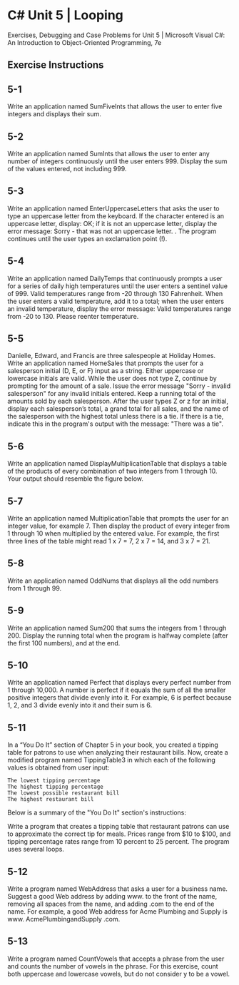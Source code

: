 # C# Unit 5 | Looping
Exercises, Debugging and Case Problems for Unit 5 | Microsoft Visual C#: An Introduction to Object-Oriented Programming, 7e

Exercise Instructions
--
5-1
--
Write an application named SumFiveInts that allows the user to enter five integers and displays their sum.

5-2
--
Write an application named SumInts that allows the user to enter any number of integers continuously until the user enters 999. Display the sum of the values entered, not including 999.

5-3
--
Write an application named EnterUppercaseLetters that asks the user to type an uppercase letter from the keyboard. If the character entered is an uppercase letter, display: OK; if it is not an uppercase letter, display the error message: Sorry - that was not an uppercase letter. . The program continues until the user types an exclamation point (!).

5-4
--
Write an application named DailyTemps that continuously prompts a user for a series of daily high temperatures until the user enters a sentinel value of 999. Valid temperatures range from -20 through 130 Fahrenheit. When the user enters a valid temperature, add it to a total; when the user enters an invalid temperature, display the error message: Valid temperatures range from -20 to 130. Please reenter temperature.

5-5
--
Danielle, Edward, and Francis are three salespeople at Holiday Homes. Write an application named HomeSales that prompts the user for a salesperson initial (D, E, or F) input as a string. Either uppercase or lowercase initials are valid. While the user does not type Z, continue by prompting for the amount of a sale. Issue the error message "Sorry - invalid salesperson" for any invalid initials entered. Keep a running total of the amounts sold by each salesperson. After the user types Z or z for an initial, display each salesperson’s total, a grand total for all sales, and the name of the salesperson with the highest total unless there is a tie. If there is a tie, indicate this in the program's output with the message: "There was a tie". 

5-6
--
Write an application named DisplayMultiplicationTable that displays a table of the products of every combination of two integers from 1 through 10. Your output should resemble the figure below. 

5-7
--
Write an application named MultiplicationTable that prompts the user for an integer value, for example 7. Then display the product of every integer from 1 through 10 when multiplied by the entered value. For example, the first three lines of the table might read 1 x 7 = 7, 2 x 7 = 14, and 3 x 7 = 21.

5-8
--
Write an application named OddNums that displays all the odd numbers from 1 through 99.

5-9
--
Write an application named Sum200 that sums the integers from 1 through 200. Display the running total when the program is halfway complete (after the first 100 numbers), and at the end.

5-10
--
Write an application named Perfect that displays every perfect number from 1 through 10,000. A number is perfect if it equals the sum of all the smaller positive integers that divide evenly into it. For example, 6 is perfect because 1, 2, and 3 divide evenly into it and their sum is 6.

5-11
--
In a “You Do It” section of Chapter 5 in your book, you created a tipping table for patrons to use when analyzing their restaurant bills. Now, create a modified program named TippingTable3 in which each of the following values is obtained from user input:

    The lowest tipping percentage
    The highest tipping percentage
    The lowest possible restaurant bill
    The highest restaurant bill

Below is a summary of the "You Do It" section's instructions:

Write a program that creates a tipping table that restaurant patrons can use to approximate the correct tip for meals. Prices range from $10 to $100, and tipping percentage rates range from 10 percent to 25 percent. The program uses several loops. 

5-12
--
Write a program named WebAddress that asks a user for a business name. Suggest a good Web address by adding www. to the front of the name, removing all spaces from the name, and adding .com to the end of the name. For example, a good Web address for Acme Plumbing and Supply is www. AcmePlumbingandSupply .com.

5-13
--
Write a program named CountVowels that accepts a phrase from the user and counts the number of vowels in the phrase. For this exercise, count both uppercase and lowercase vowels, but do not consider y to be a vowel.
